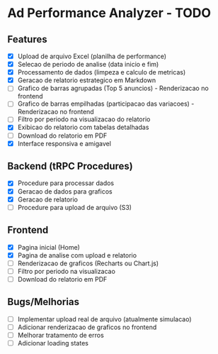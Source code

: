 # Ad Performance Analyzer - TODO

## Features

- [x] Upload de arquivo Excel (planilha de performance)
- [x] Selecao de periodo de analise (data inicio e fim)
- [x] Processamento de dados (limpeza e calculo de metricas)
- [x] Geracao de relatorio estrategico em Markdown
- [ ] Grafico de barras agrupadas (Top 5 anuncios) - Renderizacao no frontend
- [ ] Grafico de barras empilhadas (participacao das variacoes) - Renderizacao no frontend
- [ ] Filtro por periodo na visualizacao do relatorio
- [x] Exibicao do relatorio com tabelas detalhadas
- [ ] Download do relatorio em PDF
- [x] Interface responsiva e amigavel

## Backend (tRPC Procedures)

- [x] Procedure para processar dados
- [x] Geracao de dados para graficos
- [x] Geracao de relatorio
- [ ] Procedure para upload de arquivo (S3)

## Frontend

- [x] Pagina inicial (Home)
- [x] Pagina de analise com upload e relatorio
- [ ] Renderizacao de graficos (Recharts ou Chart.js)
- [ ] Filtro por periodo na visualizacao
- [ ] Download do relatorio em PDF

## Bugs/Melhorias

- [ ] Implementar upload real de arquivo (atualmente simulacao)
- [ ] Adicionar renderizacao de graficos no frontend
- [ ] Melhorar tratamento de erros
- [ ] Adicionar loading states
